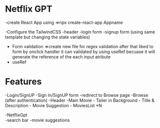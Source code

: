 

#  Netflix GPT

-create React App using =>npx       create-react-app Appname

-Configure the TailwindCSS
-header
-login form
-signup form (using same template but changing the state variables)
- Form validation 
 =>create new file for regex validation after that liked to form by onclick handler it can validated by using useRef becuase it will generate the reference of the each  input atribute  
- useRef 

# Features
-Login/SignUP
   -Sign In/SignUP form
   -redirect to Browse page
-Browse (after authentication)
  -Header
  -Main Movie 
     -  Tailer in Background 
     -  Title & Description 
     -  Movie Suggestion
           - MoviesList *N

-NetflixGpt  
   -search bar 
   -movie suggestions



